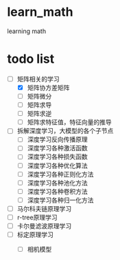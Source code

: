 # learn_math
learning math

# todo list
- [ ] 矩阵相关的学习
  - [x] 矩阵协方差矩阵
  - [ ] 矩阵微分
  - [ ] 矩阵求导
  - [ ] 矩阵求逆
  - [ ] 矩阵求特征值，特征向量的推导
- [ ] 拆解深度学习，大模型的各个子节点
  - [ ] 深度学习反向传播原理
  - [ ] 深度学习各种激活函数
  - [ ] 深度学习各种损失函数
  - [ ] 深度学习各种优化算法
  - [ ] 深度学习各种正则化方法
  - [ ] 深度学习各种池化方法
  - [ ] 深度学习各种卷积方法
  - [ ] 深度学习各种归一化方法
- [ ] 马尔科夫链原理学习
- [ ] r-tree原理学习
- [ ] 卡尔曼滤波原理学习
- [ ] 标定原理学习
  - [ ] 相机模型

